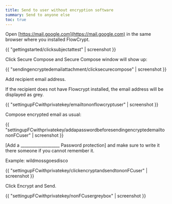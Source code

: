 ```yaml
---
title: Send to user without encryption software
summary: Send to anyone else
toc: true
---
```


Open [https://mail.google.com](https://mail.google.com) in the same browser where you installed FlowCrypt.

{{ "gettingstarted/clicksubjectattest" | screenshot }}

Click Secure Compose and Secure Compose window will show up:

{{ "sendingencryptedemailattachment/clicksecurecompose" | screenshot }}

Add recipient email address.

If the recipient does not have Flowcrypt installed, the email address will be displayed as grey.

{{ "settingupFCwithprivatekey/emailtononflowcryptuser" | screenshot }}

Compose encrypted email as usual: 

{{ "settingupFCwithprivatekey/addapasswordbeforesendingencryptedemailtononFCuser" | screenshot }}

[Add a ___________________ Password protection] and make sure to write it there someone if you cannot remember it.

Example: wildmossgoesdisco

{{ "settingupFCwithprivatekey/clickencryptandsendtononFCuser" | screenshot }}

Click Encrypt and Send.

{{ "settingupFCwithprivatekey/nonFCusergreybox" | screenshot }}
